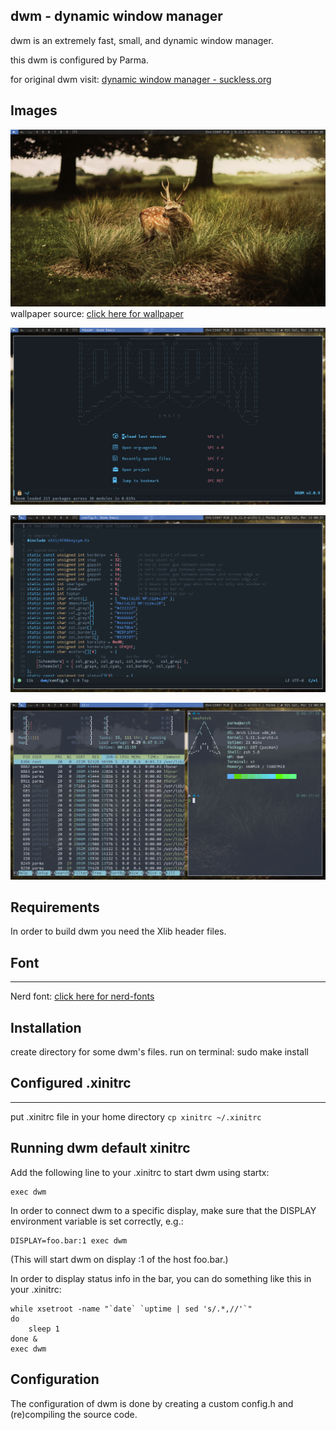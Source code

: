 dwm - dynamic window manager
----------------------------
dwm is an extremely fast, small, and dynamic window manager.

this dwm is configured by Parma.

for original dwm visit: [dynamic window manager - suckless.org](https://dwm.suckless.org/)

Images
------
![](images/image1.png)
wallpaper source: [click here for wallpaper](https://unsplash.com/photos/uvNWlmKuXS4)

![](images/image2.png)

![](images/image3.png)

![](images/image4.png)

Requirements
------------
In order to build dwm you need the Xlib header files.


## Font
---------
Nerd font: [click here for nerd-fonts](https://github.com/ryanoasis/nerd-fonts)


Installation
------------
create directory for some dwm's files.
run on terminal: sudo make install

## Configured .xinitrc
----------------------
put .xinitrc file in your home directory
`cp xinitrc ~/.xinitrc`


Running dwm default xinitrc
---------------------------
Add the following line to your .xinitrc to start dwm using startx:

    exec dwm

In order to connect dwm to a specific display, make sure that
the DISPLAY environment variable is set correctly, e.g.:

    DISPLAY=foo.bar:1 exec dwm

(This will start dwm on display :1 of the host foo.bar.)

In order to display status info in the bar, you can do something
like this in your .xinitrc:

    while xsetroot -name "`date` `uptime | sed 's/.*,//'`"
    do
    	sleep 1
    done &
    exec dwm


Configuration
-------------
The configuration of dwm is done by creating a custom config.h
and (re)compiling the source code.

